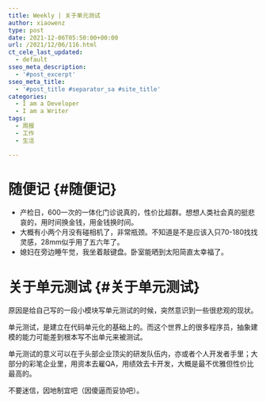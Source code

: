 ```yaml
---
title: Weekly | 关于单元测试
author: xiaowenz
type: post
date: 2021-12-06T05:50:00+00:00
url: /2021/12/06/116.html
ct_cele_last_updated:
  - default
sseo_meta_description:
  - '#post_excerpt'
sseo_meta_title:
  - '#post_title #separator_sa #site_title'
categories:
  - I am a Developer
  - I am a Writer
tags:
  - 周报
  - 工作
  - 生活

---
```

# 随便记 {#随便记}

  * 产检日，600一次的一体化门诊说真的，性价比超群。想想人类社会真的挺悲哀的，用时间换金钱，用金钱换时间。
  * 大概有小两个月没有碰相机了，非常瓶颈。不知道是不是应该入只70-180找找灵感，28mm似乎用了五六年了。
  * 媳妇在旁边睡午觉，我坐着敲键盘。卧室能晒到太阳简直太幸福了。

# 关于单元测试 {#关于单元测试}

原因是给自己写的一段小模块写单元测试的时候，突然意识到一些很悲观的现状。

单元测试，是建立在代码单元化的基础上的。而这个世界上的很多程序员，抽象建模的能力可能差到根本写不出单元来被测试。

单元测试的意义可以在于头部企业顶尖的研发队伍内，亦或者个人开发者手里；大部分的彩笔企业里，用资本去雇QA，用绩效去卡开发，大概是最不优雅但性价比最高的。

不要迷信，因地制宜吧（因傻逼而妥协吧）。